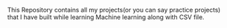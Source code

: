 This Repository contains all my projects(or you can say practice projects) that I have built while learning Machine learning along with CSV file.
